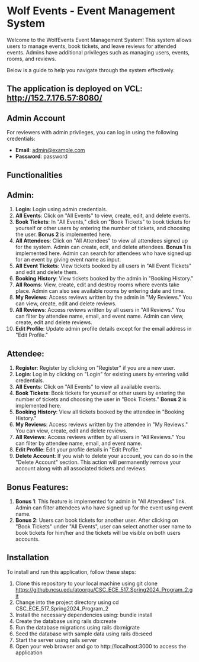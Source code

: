 # Wolf Events - Event Management System

Welcome to the WolfEvents Event Management System! This system allows users to manage events, book tickets, and leave reviews for attended events. Admins have additional privileges such as managing users, events, rooms, and reviews.

Below is a guide to help you navigate through the system effectively.

## The application is deployed on VCL: http://152.7.176.57:8080/

## Admin Account

For reviewers with admin privileges, you can log in using the following credentials:
- **Email**: admin@example.com
- **Password**: password

## Functionalities
## Admin:
1. **Login**: Login using admin credentials.
2. **All Events**: Click on "All Events" to view, create, edit, and delete events.
3. **Book Tickets**: In "All Events," click on "Book Tickets" to book tickets for yourself or other users by entering the number of tickets, and choosing the user. **Bonus 2** is implemented here.
4. **All Attendees**: Click on "All Attendees" to view all attendees signed up for the system. Admin can create, edit, and delete attendees. **Bonus 1** is implemented here. Admin can search for attendees who have signed up for an event by giving event name as input.
5. **All Event Tickets**: View tickets booked by all users in "All Event Tickets" and edit and delete them.
6. **Booking History**: View tickets booked by the admin in "Booking History."
7. **All Rooms**: View, create, edit and destroy rooms where events take place. Admin can also see available rooms by entering date and time.
8. **My Reviews**: Access reviews written by the admin in "My Reviews." You can view, create, edit and delete reviews.
9. **All Reviews**: Access reviews written by all users in "All Reviews." You can filter by attendee name, email, and event name. Admin can view, create, edit and delete reviews.
10. **Edit Profile**: Update admin profile details except for the email address in "Edit Profile."

## Attendee:
1. **Register**: Register by clicking on "Register" if you are a new user.
2. **Login**: Log in by clicking on "Login" for existing users by entering valid credentials.
3. **All Events**: Click on "All Events" to view all available events.
4. **Book Tickets**: Book tickets for yourself or other users by entering the number of tickets and choosing the user in "Book Tickets." **Bonus 2** is implemented here.
5. **Booking History**: View all tickets booked by the attendee in "Booking History."
6. **My Reviews**: Access reviews written by the attendee in "My Reviews." You can view, create, edit and delete reviews.
7. **All Reviews**: Access reviews written by all users in "All Reviews." You can filter by attendee name, email, and event name.
8. **Edit Profile**: Edit your profile details in "Edit Profile."
9. **Delete Account**: If you wish to delete your account, you can do so in the "Delete Account" section. This action will permanently remove your account along with all associated tickets and reviews.

## Bonus Features:
1. **Bonus 1**: This feature is implemented for admin in "All Attendees" link. Admin can filter attendees who have signed up for the event using event name.
2. **Bonus 2**: Users can book tickets for another user. After clicking on "Book Tickets" under "All Events", user can select another user name to book tickets for him/her and the tickets will be visible on both users accounts.

## Installation
To install and run this application, follow these steps:

1.	Clone this repository to your local machine using git clone https://github.ncsu.edu/atoorpu/CSC_ECE_517_Spring2024_Program_2.git
2.	Change into the project directory using cd CSC_ECE_517_Spring2024_Program_2
3.	Install the necessary dependencies using: bundle install
4.	Create the database using rails db:create
5.	Run the database migrations using rails db:migrate
6.	Seed the database with sample data using rails db:seed
7.	Start the server using rails server
8.	Open your web browser and go to http://localhost:3000 to access the application



